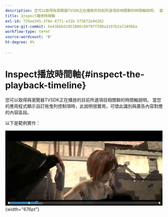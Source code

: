 ```yaml
---
description: 您可以取得與瀏覽器TVSDK正在播放的目前所選項目相關聯的時間軸說明。 當您的應用程式顯示自訂拖曳列控制項時，此說明很實用，可借此識別與廣告內容對應的內容區段。
title: Inspect播放時間軸
exl-id: 729ae345-378e-4771-a31b-375872e94262
source-git-commit: be43bbbd1051886c8979ff590a3197b2a7249b6a
workflow-type: tm+mt
source-wordcount: '0'
ht-degree: 0%

---
```


# Inspect播放時間軸{#inspect-the-playback-timeline}

您可以取得與瀏覽器TVSDK正在播放的目前所選項目相關聯的時間軸說明。 當您的應用程式顯示自訂拖曳列控制項時，此說明很實用，可借此識別與廣告內容對應的內容區段。

以下是範例實作：
<!--<a id="fig_9CB8AF44F122405C9B78006ADC10F5B1"></a>-->

![](assets/timeline.png){width="676pt"}
